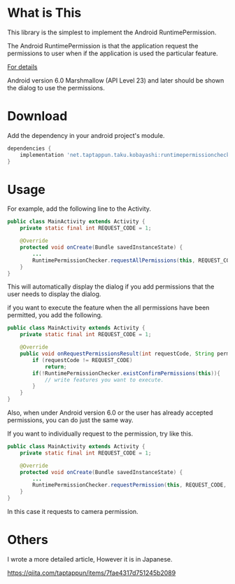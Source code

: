 # What is This
This library is the simplest to implement the Android RuntimePermission.

The Android RuntimePermission is that the application request the permissions to user when if the application is used the particular feature.

[For details](https://developer.android.com/training/permissions/requesting.html)

Android version 6.0 Marshmallow (API Level 23) and later should be shown the dialog to use the permissions.

# Download
Add the dependency in your android project's module.
```build.gradle
dependencies {
    implementation 'net.taptappun.taku.kobayashi:runtimepermissionchecker:1.1.1'
}
```

# Usage
For example, add the following line to the Activity.
```MainActivity.java
public class MainActivity extends Activity {
    private static final int REQUEST_CODE = 1;

    @Override
    protected void onCreate(Bundle savedInstanceState) {
        ...
        RuntimePermissionChecker.requestAllPermissions(this, REQUEST_CODE);
    }
}
```
This will automatically display the dialog if you add permissions that the user needs to display the dialog.

if you want to execute the feature when the all permissions have been permitted, you add the following.
```MainActivity.java
public class MainActivity extends Activity {
    private static final int REQUEST_CODE = 1;

    @Override
    public void onRequestPermissionsResult(int requestCode, String permissions[], int[] grantResults) {
        if (requestCode != REQUEST_CODE)
            return;
        if(!RuntimePermissionChecker.existConfirmPermissions(this)){
            // write features you want to execute.
        }
    }
}
```

Also, when under Android version 6.0 or the user has already accepted permissions, you can do just the same way.

If you want to individually request to the permission, try like this.
```MainActivity.java
public class MainActivity extends Activity {
    private static final int REQUEST_CODE = 1;

    @Override
    protected void onCreate(Bundle savedInstanceState) {
        ...
        RuntimePermissionChecker.requestPermission(this, REQUEST_CODE, Manifest.permission.CAMERA);
    }
}
```
In this case it requests to camera permission.

# Others

I wrote a more detailed article, However it is in Japanese.

https://qiita.com/taptappun/items/7fae4317d751245b2089